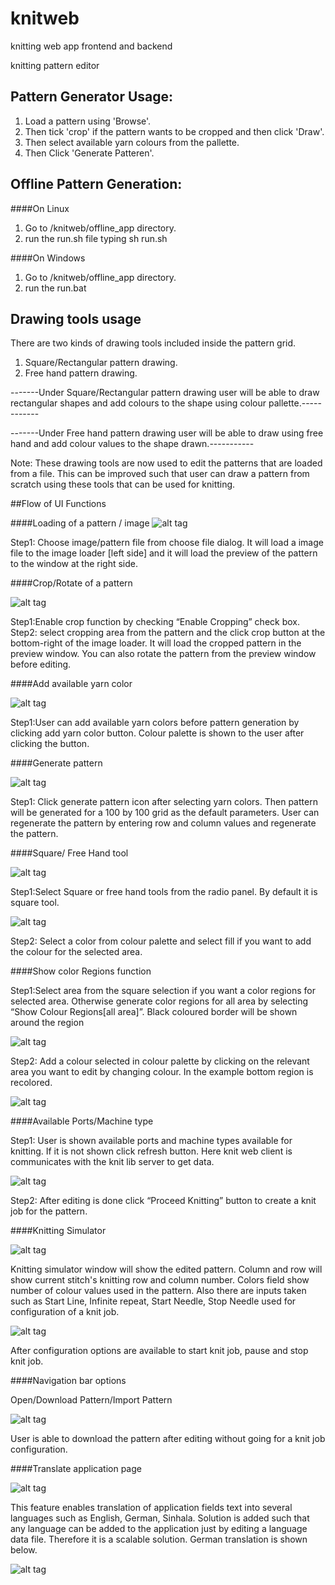 # knitweb
knitting web app frontend and backend

knitting pattern editor

## Pattern Generator Usage:

1. Load a pattern using 'Browse'.
2. Then tick 'crop' if the pattern wants to be cropped and then click 'Draw'. 
3. Then select available yarn colours from the pallette.
4. Then Click 'Generate Patteren'.

## Offline Pattern Generation:

####On Linux
1. Go to /knitweb/offline_app directory.
2. run the run.sh file typing sh run.sh

####On Windows
1. Go to /knitweb/offline_app directory.
2. run the run.bat

## Drawing tools usage

There are two kinds of drawing tools included inside the pattern grid.

1. Square/Rectangular pattern drawing.
2. Free hand pattern drawing.

-------Under Square/Rectangular pattern drawing user will be able to draw rectangular shapes and add colours to the shape using colour pallette.------------

-------Under Free hand pattern drawing user will be able to draw using free hand and add colour values to the shape drawn.-----------

Note: These drawing tools are now used to edit the patterns that are loaded from a file.
This can be improved such that user can draw a pattern from scratch using these tools that 
can be used for knitting. 


##Flow of UI Functions

####Loading of a pattern / image
![alt tag](/docs/demo_images/1.png?raw=true)

Step1: Choose image/pattern file from choose file dialog. It will load a image file to the image loader [left
side] and it will load the preview of the pattern to the window at the right side.

####Crop/Rotate of a pattern

![alt tag](?raw=true/docs/demo_images/2.png?raw=true)

Step1:Enable crop function by checking “Enable Cropping” check box.	
Step2: select cropping area from the pattern and the click crop button at the bottom-right of the image
loader. It will load the cropped pattern in the preview window. You can also rotate the pattern from the
preview window before editing.

####Add available yarn color

![alt tag](/docs/demo_images/3.png?raw=true)

Step1:User can add available yarn colors before pattern generation by clicking add yarn color button.
Colour palette is shown to the user after clicking the button.

####Generate pattern

![alt tag](/docs/demo_images/4.png?raw=true)

Step1: Click generate pattern icon after selecting yarn colors. Then pattern will be generated for a 100 by
100 grid as the default parameters. User can regenerate the pattern by entering row and column values and
regenerate the pattern.

####Square/ Free Hand tool

![alt tag](/docs/demo_images/5.png?raw=true)

Step1:Select Square or free hand tools from the radio panel. By default it is square tool.

![alt tag](/docs/demo_images/6.png?raw=true)

Step2: Select a color from colour palette and select fill if you want to add the colour for the selected area.

####Show color Regions function

Step1:Select area from the square selection if you want a color regions for selected area. Otherwise
generate color regions for all area by selecting “Show Colour Regions[all area]”. Black coloured border
will be shown around the region

![alt tag](/docs/demo_images/8.png?raw=true)

Step2: Add a colour selected in colour palette by clicking on the relevant area you want to edit by changing
colour. In the example bottom region is recolored.

![alt tag](/docs/demo_images/9.png?raw=true)

####Available Ports/Machine type

Step1: User is shown available ports and machine types available for knitting. If it is not shown click
refresh button. Here knit web client is communicates with the knit lib server to get data.

![alt tag](/docs/demo_images/11.png?raw=true)

Step2: After editing is done click “Proceed Knitting” button to create a knit job for the pattern.

####Knitting Simulator

![alt tag](/docs/demo_images/12.png?raw=true)

Knitting simulator window will show the edited pattern. Column and row will show current stitch's knitting
row and column number. Colors field show number of colour values used in the pattern. Also there are
inputs taken such as Start Line, Infinite repeat, Start Needle, Stop Needle used for configuration of a knit
job.

![alt tag](/docs/demo_images/13.png?raw=true)

After configuration options are available to start knit job, pause and stop knit job.

####Navigation bar options

Open/Download Pattern/Import Pattern

![alt tag](/docs/demo_images/14.png?raw=true)

User is able to download the pattern after editing without going for a knit job configuration.

####Translate application page

![alt tag](/docs/demo_images/15.png?raw=true)

This feature enables translation of application fields text into several languages such as English, German,
Sinhala. Solution is added such that any language can be added to the application just by editing a language
data file. Therefore it is a scalable solution. German translation is shown below.

![alt tag](/docs/demo_images/16.png?raw=true)



